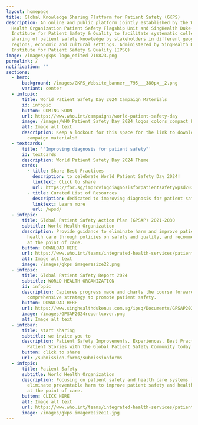 ```yaml
---
layout: homepage
title: Global Knowledge Sharing Platform for Patient Safety (GKPS)
description: An online and public platform jointly established by the World
  Health Organization Patient Safety Flagship Unit and SingHealth Duke-NUS
  Institute for Patient Safety & Quality to facilitate systematic collection and
  sharing of patient safety knowledge by stakeholders in different geographic
  regions, economic and cultural settings. Administered by SingHealth Duke-NUS
  Institute for Patient Safety & Quality (IPSQ)
image: /images/gkps logo_edited 210823.png
permalink: /
notification: ""
sections:
  - hero:
      background: /images/GKPS_Website_banner__795___380px__2.png
      variant: center
  - infopic:
      title: World Patient Safety Day 2024 Campaign Materials
      id: infopic
      button: COMING SOON
      url: https://www.who.int/campaigns/world-patient-safety-day
      image: /images/WHO_Patient_Safety_Day_2024_logos_colors_compact_EN.png
      alt: Image alt text
      description: Keep a lookout for this space for the link to download these
        campaign materials!
  - textcards:
      title: '"Improving diagnosis for patient safety"'
      id: textcards
      description: World Patient Safety Day 2024 Theme
      cards:
        - title: Share Best Practices
          description: to celebrate World Patient Safety Day 2024!
          linktext: Click to share
          url: https://for.sg/improvingdiagnosisforpatientsafetywpsd2024
        - title: Curated List of Resources
          description: dedicated to improving diagnosis for patient safety.
          linktext: Learn more
          url: /wpsd/
  - infopic:
      title: Global Patient Safety Action Plan (GPSAP) 2021-2030
      subtitle: World Health Organization
      description: Provide guidance to eliminate harm and improve patient safety in
        health care through policies on safety and quality, and recommendations
        at the point of care.
      button: DOWNLOAD HERE
      url: https://www.who.int/teams/integrated-health-services/patient-safety/policy/global-patient-safety-action-plan
      alt: Image alt text
      image: /images/gkps imageresize22.png
  - infopic:
      title: Global Patient Safety Report 2024
      subtitle: WORLD HEALTH ORGANIZATION
      id: infopic
      description: Captures progress made and charts the course forward, offering a
        comprehensive strategy to promote patient safety.
      button: DOWNLOAD HERE
      url: https://www.singhealthdukenus.com.sg/ipsq/Documents/GPSAP2024Report.pdf
      image: /images/GPSAP2024reportcover.png
      alt: Image alt text
  - infobar:
      title: start sharing
      subtitle: we invite you to
      description: Patient Safety Improvements, Experiences, Best Practices and
        Patient Stories with the Global Patient Safety Community today
      button: click to share
      url: /submission-forms/submissionforms
  - infopic:
      title: Patient Safety
      subtitle: World Health Organization
      description: Focusing on patient safety and health care systems linkages to
        eliminate preventable harm to improve patient safety and health outcomes
        at the point of care.
      button: CLICK HERE
      alt: Image alt text
      url: https://www.who.int/teams/integrated-health-services/patient-safety
      image: /images/gkps imageresize11.jpg
---
```

